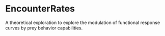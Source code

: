 # EncounterRates
A theoretical exploration to explore the modulation of functional response curves by prey behavior capabilities.
